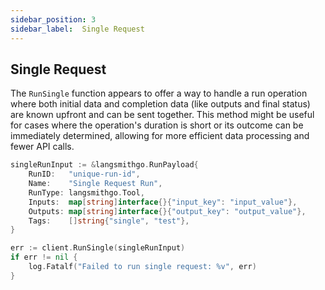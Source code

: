 ```yaml
---
sidebar_position: 3
sidebar_label:  Single Request
---
```


## Single Request
The `RunSingle` function appears to offer a way to handle a run operation where both initial data and completion data (like outputs and final status) are known upfront and can be sent together. This method might be useful for cases where the operation's duration is short or its outcome can be immediately determined, allowing for more efficient data processing and fewer API calls.
```go
singleRunInput := &langsmithgo.RunPayload{
    RunID:   "unique-run-id",
    Name:    "Single Request Run",
    RunType: langsmithgo.Tool,
    Inputs:  map[string]interface{}{"input_key": "input_value"},
    Outputs: map[string]interface{}{"output_key": "output_value"},
    Tags:    []string{"single", "test"},
}

err := client.RunSingle(singleRunInput)
if err != nil {
    log.Fatalf("Failed to run single request: %v", err)
}

```